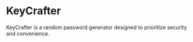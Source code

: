 # KeyCrafter
KeyCrafter is a random password generator designed to prioritize security and convenience.
